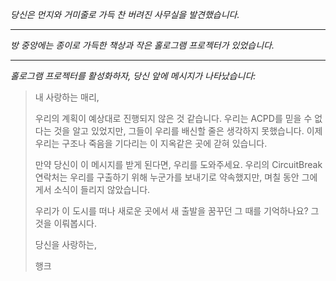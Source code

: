 _당신은 먼지와 거미줄로 가득 찬 버려진 사무실을 발견했습니다._

---

_방 중앙에는 종이로 가득한 책상과 작은 홀로그램 프로젝터가 있었습니다._

---

_홀로그램 프로젝터를 활성화하자, 당신 앞에 메시지가 나타났습니다:_

> 내 사랑하는 매리,
>
> 우리의 계획이 예상대로 진행되지 않은 것 같습니다. 우리는 ACPD를 믿을 수 없다는 것을 알고 있었지만, 그들이 우리를 배신할 줄은 생각하지 못했습니다. 이제 우리는 구조나 죽음을 기다리는 이 지옥같은 곳에 갇혀 있습니다.
>
> 만약 당신이 이 메시지를 받게 된다면, 우리를 도와주세요. 우리의 CircuitBreak 연락처는 우리를 구출하기 위해 누군가를 보내기로 약속했지만, 며칠 동안 그에게서 소식이 들리지 않았습니다.
>
> 우리가 이 도시를 떠나 새로운 곳에서 새 출발을 꿈꾸던 그 때를 기억하나요? 그것을 이뤄봅시다.
>
> 당신을 사랑하는,
>
> 행크
